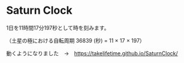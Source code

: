 # Saturn Clock

1日を11時間17分197秒として時を刻みます。

（土星の極における自転周期 36839 (秒) = 11 × 17 × 197）

動くようになりました　→　https://takelifetime.github.io/SaturnClock/
